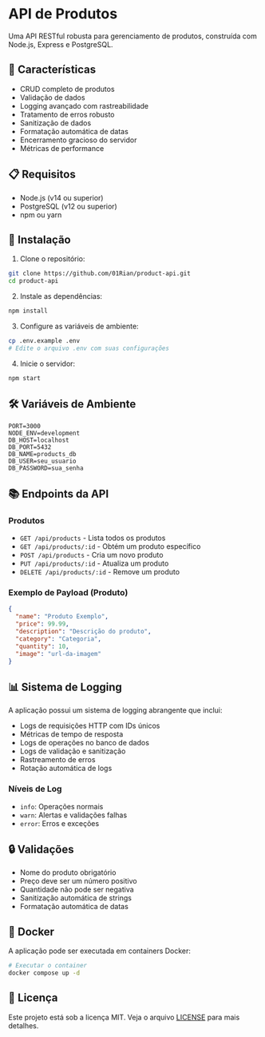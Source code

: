 # API de Produtos

Uma API RESTful robusta para gerenciamento de produtos, construída com Node.js, Express e PostgreSQL.

## 🚀 Características

- CRUD completo de produtos
- Validação de dados
- Logging avançado com rastreabilidade
- Tratamento de erros robusto
- Sanitização de dados
- Formatação automática de datas
- Encerramento gracioso do servidor
- Métricas de performance

## 📋 Requisitos

- Node.js (v14 ou superior)
- PostgreSQL (v12 ou superior)
- npm ou yarn

## 🔧 Instalação

1. Clone o repositório:
```bash
git clone https://github.com/01Rian/product-api.git
cd product-api
```

2. Instale as dependências:
```bash
npm install
```

3. Configure as variáveis de ambiente:
```bash
cp .env.example .env
# Edite o arquivo .env com suas configurações
```

4. Inicie o servidor:
```bash
npm start
```

## 🛠️ Variáveis de Ambiente

```env
PORT=3000
NODE_ENV=development
DB_HOST=localhost
DB_PORT=5432
DB_NAME=products_db
DB_USER=seu_usuario
DB_PASSWORD=sua_senha
```

## 📚 Endpoints da API

### Produtos

- `GET /api/products` - Lista todos os produtos
- `GET /api/products/:id` - Obtém um produto específico
- `POST /api/products` - Cria um novo produto
- `PUT /api/products/:id` - Atualiza um produto
- `DELETE /api/products/:id` - Remove um produto

### Exemplo de Payload (Produto)

```json
{
  "name": "Produto Exemplo",
  "price": 99.99,
  "description": "Descrição do produto",
  "category": "Categoria",
  "quantity": 10,
  "image": "url-da-imagem"
}
```

## 📊 Sistema de Logging

A aplicação possui um sistema de logging abrangente que inclui:

- Logs de requisições HTTP com IDs únicos
- Métricas de tempo de resposta
- Logs de operações no banco de dados
- Logs de validação e sanitização
- Rastreamento de erros
- Rotação automática de logs

### Níveis de Log

- `info`: Operações normais
- `warn`: Alertas e validações falhas
- `error`: Erros e exceções

## 🔒 Validações

- Nome do produto obrigatório
- Preço deve ser um número positivo
- Quantidade não pode ser negativa
- Sanitização automática de strings
- Formatação automática de datas

## 🐳 Docker

A aplicação pode ser executada em containers Docker:

```bash
# Executar o container
docker compose up -d
```

## 📝 Licença

Este projeto está sob a licença MIT. Veja o arquivo [LICENSE](LICENSE) para mais detalhes.